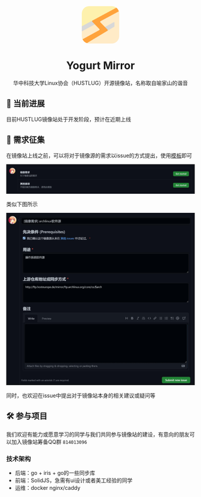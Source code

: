<div align=center>
<img src="statics/yogurt-sync.svg" height=100px style="border-radius: 20px"/>
</div>

<h1 align="center">
    Yogurt Mirror
</h1>

<p align="center">
  华中科技大学Linux协会（HUSTLUG）开源镜像站，名称取自喻家山的谐音
</p>

## 🚩 当前进展
目前HUSTLUG镜像站处于开发阶段，预计在近期上线
## 🔎 需求征集
在镜像站上线之前，可以将对于镜像源的需求以issue的方式提出，使用[模板](https://github.com/HUSTLUG/yogurt-mirror/issues/new?assignees=&labels=Mirror+Request&template=mirror_request.yaml&title=%5B%E9%95%9C%E5%83%8F%E9%9C%80%E6%B1%82%5D+)即可

![](statics/mirror_request.jpg)

类似下图所示

![](statics/mirror_request_example.jpg)

同时，也欢迎在issue中提出对于镜像站本身的相关建议或疑问等
## 🛠 参与项目
我们欢迎有能力或愿意学习的同学与我们共同参与镜像站的建设，有意向的朋友可以加入镜像站筹备QQ群 `814013096`
### 技术架构
+ 后端：go + iris + go的一些同步库
+ 前端：SolidJS，急需有ui设计或者美工经验的同学
+ 运维：docker nginx/caddy

